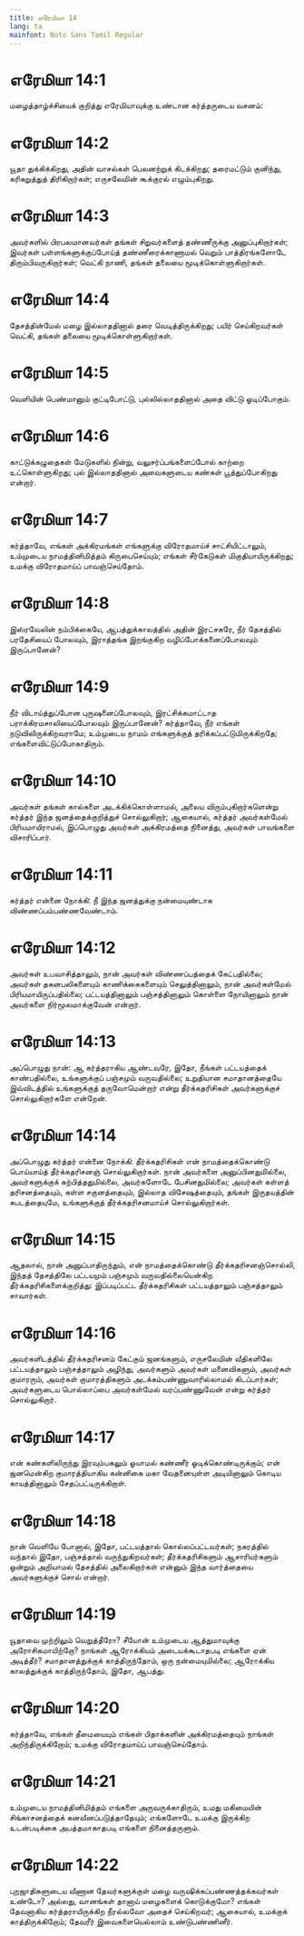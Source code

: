 ```yaml
---
title: எரேமியா 14
lang: ta
mainfont: Noto Sans Tamil Regular
---
```


# எரேமியா 14:1

மழைத்தாழ்ச்சியைக் குறித்து எரேமியாவுக்கு உண்டான கர்த்தருடைய வசனம்:

# எரேமியா 14:2

யூதா துக்கிக்கிறது, அதின் வாசல்கள் பெலனற்றுக் கிடக்கிறது; தரைமட்டும் குனிந்து, கரிகறுத்துத் திரிகிறார்கள்; எருசலேமின் கூக்குரல் எழும்புகிறது.

# எரேமியா 14:3

அவர்களில் பிரபலமானவர்கள் தங்கள் சிறுவர்களைத் தண்ணீருக்கு அனுப்புகிறார்கள்; இவர்கள் பள்ளங்களுக்குப்போய்த் தண்ணீரைக்காணாமல் வெறும் பாத்திரங்களோடே திரும்பிவருகிறார்கள்; வெட்கி நாணி, தங்கள் தலையை மூடிக்கொள்ளுகிறார்கள்.

# எரேமியா 14:4

தேசத்தின்மேல் மழை இல்லாததினால் தரை வெடித்திருக்கிறது; பயிர் செய்கிறவர்கள் வெட்கி, தங்கள் தலையை மூடிக்கொள்ளுகிறார்கள்.

# எரேமியா 14:5

வெளியின் பெண்மானும் குட்டிபோட்டு, புல்லில்லாததினால் அதை விட்டு ஓடிப்போகும்.

# எரேமியா 14:6

காட்டுக்கழுதைகள் மேடுகளில் நின்று, வலுசர்ப்பங்களைப்போல் காற்றை உட்கொள்ளுகிறது; புல் இல்லாததினால் அவைகளுடைய கண்கள் பூத்துப்போகிறது என்றார்.

# எரேமியா 14:7

கர்த்தாவே, எங்கள் அக்கிரமங்கள் எங்களுக்கு விரோதமாய்ச் சாட்சியிட்டாலும், உம்முடைய நாமத்தினிமித்தம் கிருபைசெய்யும்; எங்கள் சீர்கேடுகள் மிகுதியாயிருக்கிறது; உமக்கு விரோதமாய்ப் பாவஞ்செய்தோம்.

# எரேமியா 14:8

இஸ்ரவேலின் நம்பிக்கையே, ஆபத்துக்காலத்தில் அதின் இரட்சகரே, நீர் தேசத்தில் பரதேசியைப் போலவும், இராத்தங்க இறங்குகிற வழிப்போக்கனைப்போலவும் இருப்பானேன்?

# எரேமியா 14:9

நீர் விடாய்த்துப்போன புருஷனைப்போலவும், இரட்சிக்கமாட்டாத பராக்கிரமசாலியைப்போலவும் இருப்பானேன்? கர்த்தாவே, நீர் எங்கள் நடுவிலிருக்கிறவராமே; உம்முடைய நாமம் எங்களுக்குத் தரிக்கப்பட்டுமிருக்கிறதே; எங்களைவிட்டுப்போகாதிரும்.

# எரேமியா 14:10

அவர்கள் தங்கள் கால்களை அடக்கிக்கொள்ளாமல், அலைய விரும்புகிறார்களென்று கர்த்தர் இந்த ஜனத்தைக்குறித்துச் சொல்லுகிறார்; ஆகையால், கர்த்தர் அவர்கள்மேல் பிரியமாயிராமல், இப்பொழுது அவர்கள் அக்கிரமத்தை நினைத்து, அவர்கள் பாவங்களை விசாரிப்பார்.

# எரேமியா 14:11

கர்த்தர் என்னை நோக்கி: நீ இந்த ஜனத்துக்கு நன்மையுண்டாக விண்ணப்பம்பண்ணவேண்டாம்.

# எரேமியா 14:12

அவர்கள் உபவாசித்தாலும், நான் அவர்கள் விண்ணப்பத்தைக் கேட்பதில்லை; அவர்கள் தகனபலிகளையும் காணிக்கைகளையும் செலுத்தினாலும், நான் அவர்கள்மேல் பிரியமாயிருப்பதில்லை; பட்டயத்தினாலும் பஞ்சத்தினாலும் கொள்ளை நோயினாலும் நான் அவர்களை நிர்மூலமாக்குவேன் என்றார்.

# எரேமியா 14:13

அப்பொழுது நான்: ஆ கர்த்தராகிய ஆண்டவரே, இதோ, நீங்கள் பட்டயத்தைக் காண்பதில்லை, உங்களுக்குப் பஞ்சமும் வருவதில்லை; உறுதியான சமாதானத்தையே இவ்விடத்தில் உங்களுக்குத் தருவோமென்றார் என்று தீர்க்கதரிசிகள் அவர்களுக்குச் சொல்லுகிறார்களே என்றேன்.

# எரேமியா 14:14

அப்பொழுது கர்த்தர் என்னை நோக்கி: தீர்க்கதரிசிகள் என் நாமத்தைக்கொண்டு பொய்யாய்த் தீர்க்கதரிசனஞ் சொல்லுகிறார்கள். நான் அவர்களை அனுப்பினதுமில்லை, அவர்களுக்குக் கற்பித்ததுமில்லை, அவர்களோடே பேசினதுமில்லை; அவர்கள் கள்ளத் தரிசனத்தையும், கள்ள சகுனத்தையும், இல்லாத விசேஷத்தையும், தங்கள் இருதயத்தின் கபடத்தையுமே, உங்களுக்குத் தீர்க்கதரிசனமாய்ச் சொல்லுகிறார்கள்.

# எரேமியா 14:15

ஆதலால், நான் அனுப்பாதிருந்தும், என் நாமத்தைக்கொண்டு தீர்க்கதரிசனஞ்சொல்லி, இந்தத் தேசத்திலே பட்டயமும் பஞ்சமும் வருவதில்லையென்கிற தீர்க்கதரிசிகளைக்குறித்து: இப்படிப்பட்ட தீர்க்கதரிசிகள் பட்டயத்தாலும் பஞ்சத்தாலும் சாவார்கள்.

# எரேமியா 14:16

அவர்களிடத்தில் தீர்க்கதரிசனம் கேட்கும் ஜனங்களும், எருசலேமின் வீதிகளிலே பட்டயத்தாலும் பஞ்சத்தாலும் அழிந்து, அவர்களும் அவர்கள் மனைவிகளும், அவர்கள் குமாரரும், அவர்கள் குமாரத்திகளும் அடக்கம்பண்ணுவாரில்லாமல் கிடப்பார்கள்; அவர்களுடைய பொல்லாப்பை அவர்கள்மேல் வரப்பண்ணுவேன் என்று கர்த்தர் சொல்லுகிறார்.

# எரேமியா 14:17

என் கண்களிலிருந்து இரவும்பகலும் ஓயாமல் கண்ணீர் ஓடிக்கொண்டிருக்கும்; என் ஜனமென்கிற குமாரத்தியாகிய கன்னிகை மகா வேதனையுள்ள அடியினாலும் கொடிய காயத்தினாலும் சேதப்பட்டிருக்கிறாள்.

# எரேமியா 14:18

நான் வெளியே போனால், இதோ, பட்டயத்தால் கொல்லப்பட்டவர்கள்; நகரத்தில் வந்தால் இதோ, பஞ்சத்தால் வருந்துகிறவர்கள்; தீர்க்கதரிசிகளும் ஆசாரியர்களும் ஒன்றும் அறியாமல் தேசத்தில் அலைகிறார்கள் என்னும் இந்த வார்த்தையை அவர்களுக்குச் சொல் என்றார்.

# எரேமியா 14:19

யூதாவை முற்றிலும் வெறுத்தீரோ? சீயோன் உம்முடைய ஆத்துமாவுக்கு அரோசிகமாயிற்றோ? நாங்கள் ஆரோக்கியம் அடையக்கூடாதபடி எங்களை ஏன் அடித்தீர்? சமாதானத்துக்குக் காத்திருந்தோம், ஒரு நன்மையுமில்லை; ஆரோக்கிய காலத்துக்குக் காத்திருந்தோம், இதோ, ஆபத்து.

# எரேமியா 14:20

கர்த்தாவே, எங்கள் தீமையையும் எங்கள் பிதாக்களின் அக்கிரமத்தையும் நாங்கள் அறிந்திருக்கிறோம்; உமக்கு விரோதமாய்ப் பாவஞ்செய்தோம்.

# எரேமியா 14:21

உம்முடைய நாமத்தினிமித்தம் எங்களை அருவருக்காதிரும், உமது மகிமையின் சிங்காசனத்தைக் கனவீனப்படுத்தாதேயும்; எங்களோடே உமக்கு இருக்கிற உடன்படிக்கை அபத்தமாகாதபடி எங்களை நினைத்தருளும்.

# எரேமியா 14:22

புறஜாதிகளுடைய வீணான தேவர்களுக்குள் மழை வருஷிக்கப்பண்ணத்தக்கவர்கள் உண்டோ? அல்லது, வானங்கள் தானாய் மழைகளைக் கொடுக்குமோ? எங்கள் தேவனாகிய கர்த்தராயிருக்கிற நீரல்லவோ அதைச் செய்கிறவர்; ஆகையால், உமக்குக் காத்திருக்கிறோம்; தேவரீர் இவைகளையெல்லாம் உண்டுபண்ணினீர்.

